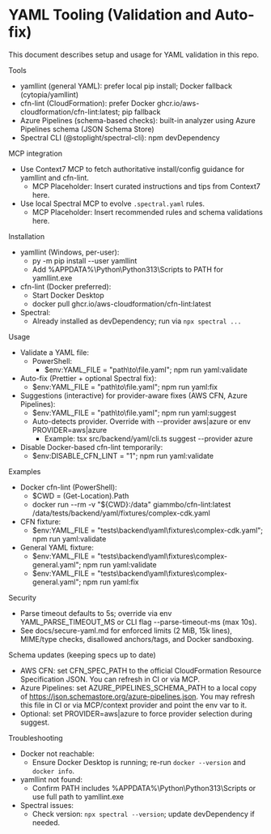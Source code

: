 # YAML Tooling (Validation and Auto-fix)

This document describes setup and usage for YAML validation in this repo.

Tools
- yamllint (general YAML): prefer local pip install; Docker fallback (cytopia/yamllint)
- cfn-lint (CloudFormation): prefer Docker ghcr.io/aws-cloudformation/cfn-lint:latest; pip fallback
- Azure Pipelines (schema-based checks): built-in analyzer using Azure Pipelines schema (JSON Schema Store)
- Spectral CLI (@stoplight/spectral-cli): npm devDependency

MCP integration
- Use Context7 MCP to fetch authoritative install/config guidance for yamllint and cfn-lint.
  - MCP Placeholder: Insert curated instructions and tips from Context7 here.
- Use local Spectral MCP to evolve `.spectral.yaml` rules.
  - MCP Placeholder: Insert recommended rules and schema validations here.

Installation
- yamllint (Windows, per-user):
  - py -m pip install --user yamllint
  - Add %APPDATA%\Python\Python313\Scripts to PATH for yamllint.exe
- cfn-lint (Docker preferred):
  - Start Docker Desktop
  - docker pull ghcr.io/aws-cloudformation/cfn-lint:latest
- Spectral:
  - Already installed as devDependency; run via `npx spectral ...`

Usage
- Validate a YAML file:
  - PowerShell:
    - $env:YAML_FILE = "path\\to\\file.yaml"; npm run yaml:validate
- Auto-fix (Prettier + optional Spectral fix):
  - $env:YAML_FILE = "path\\to\\file.yaml"; npm run yaml:fix
- Suggestions (interactive) for provider-aware fixes (AWS CFN, Azure Pipelines):
  - $env:YAML_FILE = "path\\to\\file.yaml"; npm run yaml:suggest
  - Auto-detects provider. Override with --provider aws|azure or env PROVIDER=aws|azure
    - Example: tsx src/backend/yaml/cli.ts suggest --provider azure
- Disable Docker-based cfn-lint temporarily:
  - $env:DISABLE_CFN_LINT = "1"; npm run yaml:validate

Examples
- Docker cfn-lint (PowerShell):
  - $CWD = (Get-Location).Path
  - docker run --rm -v "${CWD}:/data" giammbo/cfn-lint:latest /data/tests/backend/yaml/fixtures/complex-cdk.yaml
- CFN fixture:
  - $env:YAML_FILE = "tests\\backend\\yaml\\fixtures\\complex-cdk.yaml"; npm run yaml:validate
- General YAML fixture:
  - $env:YAML_FILE = "tests\\backend\\yaml\\fixtures\\complex-general.yaml"; npm run yaml:validate
  - $env:YAML_FILE = "tests\\backend\\yaml\\fixtures\\complex-general.yaml"; npm run yaml:fix

Security
- Parse timeout defaults to 5s; override via env YAML_PARSE_TIMEOUT_MS or CLI flag --parse-timeout-ms (max 10s).
- See docs/secure-yaml.md for enforced limits (2 MiB, 15k lines), MIME/type checks, disallowed anchors/tags, and Docker sandboxing.

Schema updates (keeping specs up to date)
- AWS CFN: set CFN_SPEC_PATH to the official CloudFormation Resource Specification JSON. You can refresh in CI or via MCP.
- Azure Pipelines: set AZURE_PIPELINES_SCHEMA_PATH to a local copy of https://json.schemastore.org/azure-pipelines.json. You may refresh this file in CI or via MCP/context provider and point the env var to it.
- Optional: set PROVIDER=aws|azure to force provider selection during suggest.

Troubleshooting
- Docker not reachable:
  - Ensure Docker Desktop is running; re-run `docker --version` and `docker info`.
- yamllint not found:
  - Confirm PATH includes %APPDATA%\Python\Python313\Scripts or use full path to yamllint.exe
- Spectral issues:
  - Check version: `npx spectral --version`; update devDependency if needed.

